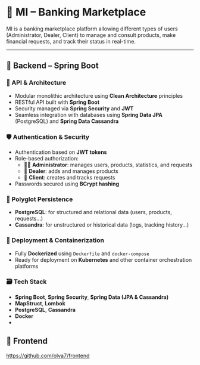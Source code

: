 # 💼 MI – Banking Marketplace

MI is a banking marketplace platform allowing different types of users (Administrator, Dealer, Client) to manage and consult products, make financial requests, and track their status in real-time.

---

## 🔧 Backend – Spring Boot

### 🔨 API & Architecture
- Modular monolithic architecture using **Clean Architecture** principles 
- RESTful API built with **Spring Boot**
- Security managed via **Spring Security** and **JWT**
- Seamless integration with databases using **Spring Data JPA** (PostgreSQL) and **Spring Data Cassandra**

### 🛡️ Authentication & Security
- Authentication based on **JWT tokens**
- Role-based authorization:
  - 👨‍💼 **Administrator**: manages users, products, statistics, and requests
  - 🚗 **Dealer**: adds and manages products
  - 👤 **Client**: creates and tracks requests
- Passwords secured using **BCrypt hashing**

### 💾 Polyglot Persistence
- **PostgreSQL**: for structured and relational data (users, products, requests…)
- **Cassandra**: for unstructured or historical data (logs, tracking history…)


### 🐳 Deployment & Containerization
- Fully **Dockerized** using `Dockerfile` and `docker-compose`
- Ready for deployment on **Kubernetes** and other container orchestration platforms

### 🗃️ Tech Stack
- **Spring Boot**, **Spring Security**, **Spring Data (JPA & Cassandra)**
- **MapStruct**, **Lombok**
- **PostgreSQL**, **Cassandra**
- **Docker**
- 
## 🔧 Frontend 
https://github.com/olva7/frontend
